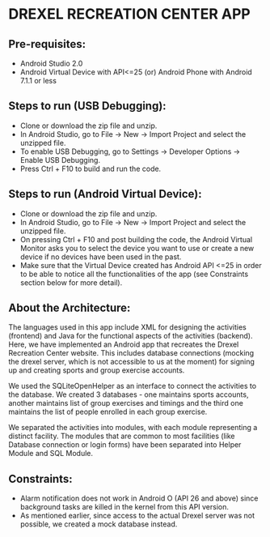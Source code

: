 # DREXEL RECREATION CENTER APP

## Pre-requisites:
  - Android Studio 2.0
  - Android Virtual Device with API<=25 (or) Android Phone with Android 7.1.1 or less 

## Steps to run (USB Debugging):
 - Clone or download the zip file and unzip.
 - In Android Studio, go to File -> New -> Import Project and select the unzipped file.
 - To enable USB Debugging, go to Settings -> Developer Options -> Enable USB Debugging.
 - Press Ctrl + F10 to build and run the code.
 
 ## Steps to run (Android Virtual Device):
 - Clone or download the zip file and unzip.
 - In Android Studio, go to File -> New -> Import Project and select the unzipped file.
 - On pressing Ctrl + F10 and post building the code, the Android Virtual Monitor asks you to select the device you want to use or create a new device if no devices have been used in the past.
 - Make sure that the Virtual Device created has Android API <=25 in order to be able to notice all the functionalities of the app (see Constraints section below for more detail). 

## About the Architecture:
 The languages used in this app include XML for designing the activities (frontend) and Java for the functional aspects of the activities (backend).
 Here, we have implemented an Android app that recreates the Drexel Recreation Center website. This includes database connections (mocking the drexel server, which is not accessible to us at the moment) for signing up and creating sports and group exercise accounts. 
 
 We used the SQLiteOpenHelper as an interface to connect the activities to the database. We created 3 databases - one maintains sports accounts, another maintains list of group exercises and timings and the third one maintains the list of people enrolled in each group exercise.
 
 We separated the activities into modules, with each module representing a distinct facility. The modules that are common to most facilities (like Database connection or login forms) have been separated into Helper Module and SQL Module.
 
## Constraints:
  - Alarm notification does not work in Android O (API 26 and above) since background tasks are killed in the kernel from this API version.
  - As mentioned earlier, since access to the actual Drexel server was not possible, we created a mock database instead.
  
 
 
 
 
  
  

